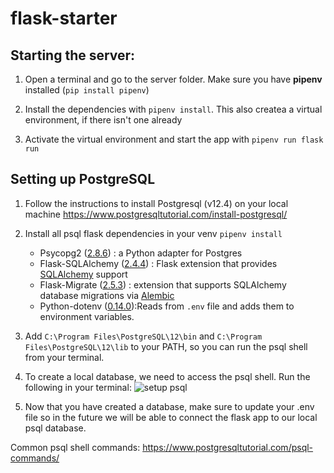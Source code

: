 # flask-starter

  

## Starting the server:

  
  

1. Open a terminal and go to the server folder. Make sure you have **pipenv** installed (`pip install pipenv`)

2. Install the dependencies with `pipenv install`. This also createa a virtual environment, if there isn't one already

3. Activate the virtual environment and start the app with `pipenv run flask run`

  

## Setting up PostgreSQL
 

1. Follow the instructions to install Postgresql (v12.4) on your local machine https://www.postgresqltutorial.com/install-postgresql/ 

2. Install all psql flask dependencies in your venv `pipenv install`
	-   Psycopg2 ([2.8.6](https://pypi.python.org/pypi/psycopg2/2.8.6)) : a Python adapter for Postgres
	-   Flask-SQLAlchemy ([2.4.4](https://flask-sqlalchemy.palletsprojects.com/en/2.x/)) : Flask extension that provides  [SQLAlchemy](https://www.sqlalchemy.org/)  support
	-   Flask-Migrate ([2.5.3](https://pypi.python.org/pypi/Flask-Migrate/2.5.2)) : extension that supports SQLAlchemy database migrations via  [Alembic](https://pypi.python.org/pypi/alembic/2.5.3)
	- Python-dotenv ([0.14.0](https://pypi.org/project/python-dotenv/)):Reads from `.env` file and adds them to environment variables.
	
3.  Add `C:\Program Files\PostgreSQL\12\bin` and `C:\Program Files\PostgreSQL\12\lib` to your PATH, so you can run the psql shell from your terminal.

4.  To create a local database, we need to access the psql shell. Run the following in your terminal: 
![setup psql](https://drive.google.com/uc?export=view&id=1Xlf6S5nODTuWjCp7xIyW3XrIXwcJt7MZ)

5. Now that you have created a database, make sure to update your .env file so in the future we will be able to connect the flask app to our local psql database.

Common psql shell commands: https://www.postgresqltutorial.com/psql-commands/


